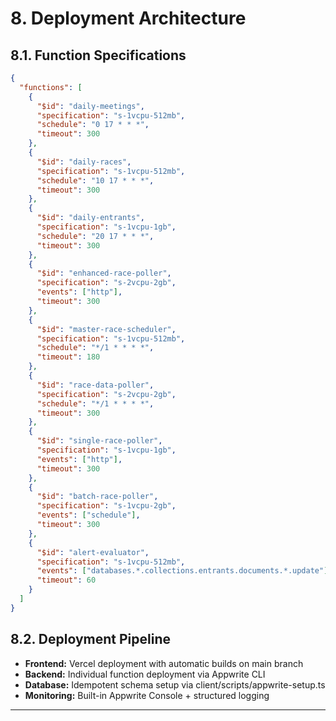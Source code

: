 # 8. Deployment Architecture

## 8.1. Function Specifications

```json
{
  "functions": [
    {
      "$id": "daily-meetings",
      "specification": "s-1vcpu-512mb",
      "schedule": "0 17 * * *",
      "timeout": 300
    },
    {
      "$id": "daily-races", 
      "specification": "s-1vcpu-512mb",
      "schedule": "10 17 * * *",
      "timeout": 300
    },
    {
      "$id": "daily-entrants",
      "specification": "s-1vcpu-1gb",
      "schedule": "20 17 * * *", 
      "timeout": 300
    },
    {
      "$id": "enhanced-race-poller",
      "specification": "s-2vcpu-2gb",
      "events": ["http"],
      "timeout": 300
    },
    {
      "$id": "master-race-scheduler",
      "specification": "s-1vcpu-512mb",
      "schedule": "*/1 * * * *",
      "timeout": 180
    },
    {
      "$id": "race-data-poller",
      "specification": "s-2vcpu-2gb",
      "schedule": "*/1 * * * *",
      "timeout": 300
    },
    {
      "$id": "single-race-poller",
      "specification": "s-1vcpu-1gb",
      "events": ["http"],
      "timeout": 300
    },
    {
      "$id": "batch-race-poller",
      "specification": "s-1vcpu-2gb",
      "events": ["schedule"],
      "timeout": 300
    },
    {
      "$id": "alert-evaluator",
      "specification": "s-1vcpu-512mb",
      "events": ["databases.*.collections.entrants.documents.*.update"],
      "timeout": 60
    }
  ]
}
```

## 8.2. Deployment Pipeline

- **Frontend:** Vercel deployment with automatic builds on main branch
- **Backend:** Individual function deployment via Appwrite CLI
- **Database:** Idempotent schema setup via client/scripts/appwrite-setup.ts
- **Monitoring:** Built-in Appwrite Console + structured logging

---
